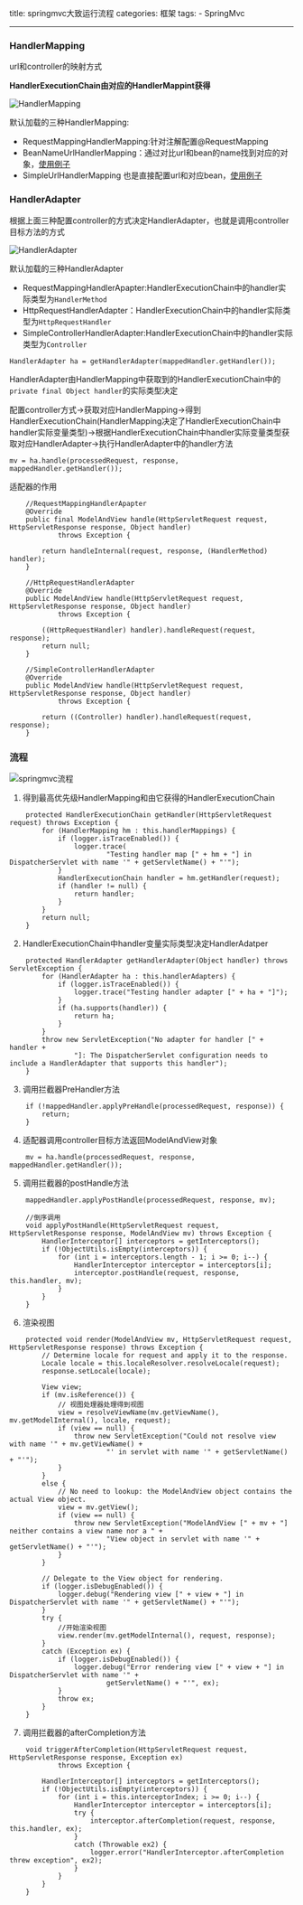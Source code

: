 title: springmvc大致运行流程
categories: 框架
tags: 
	- SpringMvc

---

### HandlerMapping

url和controller的映射方式

**HandlerExecutionChain由对应的HandlerMappint获得**

![HandlerMapping](http://wx3.sinaimg.cn/large/96b7c0f4ly1g2blsrig3yj20bv04174a.jpg)

默认加载的三种HandlerMapping:

- RequestMappingHandlerMapping:针对注解配置@RequestMapping
- BeanNameUrlHandlerMapping：通过对比url和bean的name找到对应的对象，[使用例子](https://www.tutorialspoint.com/springmvc/springmvc_beannameurlhandlermapping.htm)
- SimpleUrlHandlerMapping 也是直接配置url和对应bean，[使用例子](https://www.tutorialspoint.com/springmvc/springmvc_simpleurlhandlermapping.htm)

### HandlerAdapter

根据上面三种配置controller的方式决定HandlerAdapter，也就是调用controller目标方法的方式

![HandlerAdapter](http://wx2.sinaimg.cn/large/96b7c0f4ly1g2bm2cj768j20dv042aa3.jpg)

默认加载的三种HandlerAdapter

- RequestMappingHandlerApapter:HandlerExecutionChain中的handler实际类型为`HandlerMethod`
- HttpRequestHandlerAdapter：HandlerExecutionChain中的handler实际类型为`HttpRequestHandler`
- SimpleControllerHandlerAdapter:HandlerExecutionChain中的handler实际类型为`Controller`

`HandlerAdapter ha = getHandlerAdapter(mappedHandler.getHandler());`

HandlerAdapter由HandlerMapping中获取到的HandlerExecutionChain中的`private final Object handler`的实际类型决定

配置controller方式->获取对应HandlerMapping->得到HandlerExecutionChain(HandlerMapping决定了HandlerExecutionChain中handler实际变量类型)->根据HandlerExecutionChain中handler实际变量类型获取对应HandlerAdapter->执行HandlerAdapter中的handler方法

`mv = ha.handle(processedRequest, response, mappedHandler.getHandler());`

适配器的作用

```
	//RequestMappingHandlerApapter
	@Override
	public final ModelAndView handle(HttpServletRequest request, HttpServletResponse response, Object handler)
			throws Exception {

		return handleInternal(request, response, (HandlerMethod) handler);
	}

	//HttpRequestHandlerAdapter
	@Override
	public ModelAndView handle(HttpServletRequest request, HttpServletResponse response, Object handler)
			throws Exception {

		((HttpRequestHandler) handler).handleRequest(request, response);
		return null;
	}

	//SimpleControllerHandlerAdapter
	@Override
	public ModelAndView handle(HttpServletRequest request, HttpServletResponse response, Object handler)
			throws Exception {

		return ((Controller) handler).handleRequest(request, response);
	}
```

### 流程

![springmvc流程](http://wx4.sinaimg.cn/large/96b7c0f4ly1g2cfxsdnhfj20w20q878x.jpg)

1. 得到最高优先级HandlerMapping和由它获得的HandlerExecutionChain

```
	protected HandlerExecutionChain getHandler(HttpServletRequest request) throws Exception {
		for (HandlerMapping hm : this.handlerMappings) {
			if (logger.isTraceEnabled()) {
				logger.trace(
						"Testing handler map [" + hm + "] in DispatcherServlet with name '" + getServletName() + "'");
			}
			HandlerExecutionChain handler = hm.getHandler(request);
			if (handler != null) {
				return handler;
			}
		}
		return null;
	}
```

2. HandlerExecutionChain中handler变量实际类型决定HandlerAdatper

```
	protected HandlerAdapter getHandlerAdapter(Object handler) throws ServletException {
		for (HandlerAdapter ha : this.handlerAdapters) {
			if (logger.isTraceEnabled()) {
				logger.trace("Testing handler adapter [" + ha + "]");
			}
			if (ha.supports(handler)) {
				return ha;
			}
		}
		throw new ServletException("No adapter for handler [" + handler +
				"]: The DispatcherServlet configuration needs to include a HandlerAdapter that supports this handler");
	}
```

3. 调用拦截器PreHandler方法

```
	if (!mappedHandler.applyPreHandle(processedRequest, response)) {
		return;
	}
```

4. 适配器调用controller目标方法返回ModelAndView对象

```
	mv = ha.handle(processedRequest, response, mappedHandler.getHandler());
```

5. 调用拦截器的postHandle方法

```
	mappedHandler.applyPostHandle(processedRequest, response, mv);

	//倒序调用
	void applyPostHandle(HttpServletRequest request, HttpServletResponse response, ModelAndView mv) throws Exception {
		HandlerInterceptor[] interceptors = getInterceptors();
		if (!ObjectUtils.isEmpty(interceptors)) {
			for (int i = interceptors.length - 1; i >= 0; i--) {
				HandlerInterceptor interceptor = interceptors[i];
				interceptor.postHandle(request, response, this.handler, mv);
			}
		}
	}
```

6. 渲染视图

```
	protected void render(ModelAndView mv, HttpServletRequest request, HttpServletResponse response) throws Exception {
		// Determine locale for request and apply it to the response.
		Locale locale = this.localeResolver.resolveLocale(request);
		response.setLocale(locale);

		View view;
		if (mv.isReference()) {
			// 视图处理器处理得到视图
			view = resolveViewName(mv.getViewName(), mv.getModelInternal(), locale, request);
			if (view == null) {
				throw new ServletException("Could not resolve view with name '" + mv.getViewName() +
						"' in servlet with name '" + getServletName() + "'");
			}
		}
		else {
			// No need to lookup: the ModelAndView object contains the actual View object.
			view = mv.getView();
			if (view == null) {
				throw new ServletException("ModelAndView [" + mv + "] neither contains a view name nor a " +
						"View object in servlet with name '" + getServletName() + "'");
			}
		}

		// Delegate to the View object for rendering.
		if (logger.isDebugEnabled()) {
			logger.debug("Rendering view [" + view + "] in DispatcherServlet with name '" + getServletName() + "'");
		}
		try {
			//开始渲染视图
			view.render(mv.getModelInternal(), request, response);
		}
		catch (Exception ex) {
			if (logger.isDebugEnabled()) {
				logger.debug("Error rendering view [" + view + "] in DispatcherServlet with name '" +
						getServletName() + "'", ex);
			}
			throw ex;
		}
	}
```

7. 调用拦截器的afterCompletion方法

```
	void triggerAfterCompletion(HttpServletRequest request, HttpServletResponse response, Exception ex)
			throws Exception {

		HandlerInterceptor[] interceptors = getInterceptors();
		if (!ObjectUtils.isEmpty(interceptors)) {
			for (int i = this.interceptorIndex; i >= 0; i--) {
				HandlerInterceptor interceptor = interceptors[i];
				try {
					interceptor.afterCompletion(request, response, this.handler, ex);
				}
				catch (Throwable ex2) {
					logger.error("HandlerInterceptor.afterCompletion threw exception", ex2);
				}
			}
		}
	}
```

